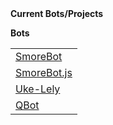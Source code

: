 <link rel="shortcut icon" type="image/x-icon" href="favicon.ico">
<b>Current Bots/Projects</b>

<b>Bots</b>
<table style="width:100%">
    <tr>
        <td><a href="smorebot.html">SmoreBot</a></td>
    </tr>
    <tr>
        <td><a href="smorebot.js.html">SmoreBot.js</a></td>
    </tr>
    <tr>
        <td><a href="uke-lely.html">Uke-Lely</a></td>
    </tr>
    <tr>
        <td><a href="qbot.html">QBot</a></td>
    </tr>
</table>